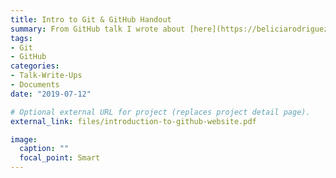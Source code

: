 ```yaml
---
title: Intro to Git & GitHub Handout
summary: From GitHub talk I wrote about [here](https://beliciarodriguez.com/post/intro-to-github-talk/)
tags:
- Git
- GitHub
categories:
- Talk-Write-Ups
- Documents
date: "2019-07-12"

# Optional external URL for project (replaces project detail page).
external_link: files/introduction-to-github-website.pdf

image:
  caption: ""
  focal_point: Smart
---
```

